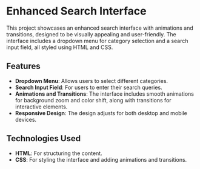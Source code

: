 # Enhanced Search Interface
This project showcases an enhanced search interface with animations and transitions, designed to be visually appealing and user-friendly. The interface includes a dropdown menu for category selection and a search input field, all styled using HTML and CSS.
## Features
- **Dropdown Menu**: Allows users to select different categories.
- **Search Input Field**: For users to enter their search queries.
- **Animations and Transitions**: The interface includes smooth animations for background zoom and color shift, along with transitions for interactive elements.
- **Responsive Design**: The design adjusts for both desktop and mobile devices.
## Technologies Used
- **HTML**: For structuring the content.
- **CSS**: For styling the interface and adding animations and transitions.

